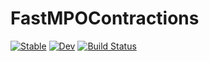 # FastMPOContractions

[![Stable](https://img.shields.io/badge/docs-stable-blue.svg)](https://shinaoka.github.io/FastMPOContractions.jl/stable/)
[![Dev](https://img.shields.io/badge/docs-dev-blue.svg)](https://shinaoka.github.io/FastMPOContractions.jl/dev/)
[![Build Status](https://github.com/shinaoka/FastMPOContractions.jl/actions/workflows/CI.yml/badge.svg?branch=main)](https://github.com/shinaoka/FastMPOContractions.jl/actions/workflows/CI.yml?query=branch%3Amain)
